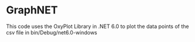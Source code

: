 # GraphNET
 
This code uses the OxyPlot Library in .NET 6.0 to plot the data points of the csv file in bin/Debug/net6.0-windows
